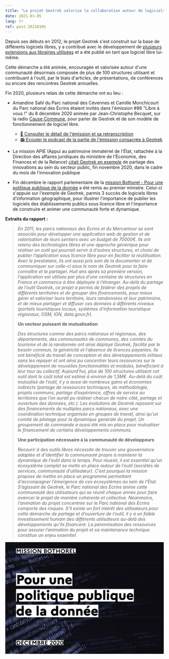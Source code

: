 ```yaml
---
title: "Le projet Geotrek valorise la collaboration autour de logiciels libres"
date: 2021-01-05
lang: fr
ref: post-20210105
---
```


Depuis ses débuts en 2012, le projet Geotrek s'est construit sur la base de différents logiciels libres, y a contribué avec le développement de [plusieurs extensions aux librairies utilisées](https://makina-corpus.com/blog/metier/2013/geotrek-histoire-dun-projet-libre) et a été publié en tant que logiciel libre lui-même.

Cette démarche a été animée, encouragée et valorisée autour d'une communauté désormais composée de plus de 100 structures utilisant et contribuant à l'outil, par le biais d'articles, de présentations, de conférences ou encore des rencontres Geotrek annuelles.

Fin 2020, plusieurs relais de cette démarche ont eu lieu : 

- Amandine Sahl du Parc national des Cévennes et Camille Monchicourt du Parc national des Écrins étaient invités dans l'émission #86 "Libre à vous !" du 8 décembre 2020 animée par Jean-Christophe Becquet, sur la radio [Cause Commune](https://cause-commune.fm/podcast/libre-a-vous-86/), pour parler de Geotrek et de son modèle de fonctionnement de logiciel libre.
   - [📖 Consulter le détail de l'émission et sa retranscription](https://www.april.org/libre-a-vous-diffusee-mardi-8-decembre-2020-sur-radio-cause-commune)
   - [📻 Ecouter le podcast de la partie de l'émission consacrée à Geotrek](https://media.april.org/audio/radio-cause-commune/libre-a-vous/emissions/20201208/libre-a-vous-20201208-geotrek.ogg)

- La mission APIE (Appui au patrimoine immatériel de l'État, rattachée à la Direction des affaires juridiques du ministère de l'Économie, des Finances et de la Relance) [citait Geotrek en exemple](https://www.economie.gouv.fr/apie/le-partage-des-innovations-au-sein-du-secteur-public) de partage des innovations au sein du secteur public, fin novembre 2020, dans le cadre du mois de l'innovation publique

- Fin décembre le rapport parlementaire de la [mission Bothorel - Pour une politique publique de la donnée](https://www.mission-open-data.fr) a été remis au premier ministre. Celui-ci s'appuie sur l'exemple de Geotrek, parmis 3 succès de logiciels libres d’information géographique, pour illustrer l'importance de publier les logiciels des établissements publics sous licence libre et l'importance de construire et animer une communauté forte et dynamique.

<!--more-->

**Extraits du rapport :**

>*En 2011, les parcs nationaux des Ecrins et du Mercantour se sont associés pour développer une application web de gestion et de valorisation de leurs sentiers avec un budget de 70000€. Ils ont retenu des technologies libres et une approche générique pour réaliser un outil qui pourrait servir à d’autres structures, et choisi de publier l’application sous licence libre pour en faciliter la réutilisation. Avec le prestataire, ils ont aussi pris soin de la documenter et de communiquer sur celle-ci sous le nom de Geotrek pour la faire connaître et la partager.*
>*Huit ans après sa première version, l’application est utilisée par plus d’une centaine de structures en France et commence à être déployée à l’étranger. Au-delà du partage de l’outil Geotrek, ce projet a permis de fédérer des projets de différents territoires et de grouper des financements, pour mieux gérer et valoriser leurs territoire, leurs randonnées et leur patrimoine, et de mieux partager et diffuser ces données à différents niveaux (portails touristiques locaux, systèmes d’information touristique régionaux, OSM, IGN, data.gouv.fr).*
>
>**Un vecteur puissant de mutualisation**
>
>*Des structures comme des parcs nationaux et régionaux, des départements, des communautés de communes, des comités du tourisme et de la randonnée ont ainsi déployé Geotrek, facilité par le besoin commun, la généricité et l’absence de licences payantes. Ils ont bénéficié du travail de conception et des développements initiaux sans les repayer et ont ainsi pu concentrer leurs ressources sur le développement de nouvelles fonctionnalités et modules, bénéficiant à leur tour au collectif.*
>*Aujourd’hui, plus de 100 structures utilisent cet outil dont le coût total est estimé à environ de 1,5M€. Au-delà du coût mutualisé de l’outil, il y a aussi de nombreux gains et économies indirects (partage de ressources techniques, de méthodologie, projets communs, partage d’expérience, offres de service au territoires que l’on aurait pu réaliser chacun de notre côté, partage et ouverture des données, etc.).*
>*Les évolutions de Géotrek reposent sur des financements de multiples parcs nationaux, avec une coordination technique organisée en groupes de travail, ainsi qu’un comité de pilotage pour la dynamique générale du projet. Un groupement de commande a aussi été mis en place pour mutualiser le financement de certains développements communs.*
>
>**Une participation nécessaire à la communauté de développeurs**
>
>*Recourir à des outils libres nécessite de trouver une gouvernance adaptée et d’identifier la communauté propre à maintenir la dynamique de l’outil dans le temps. Pour réussir, il est essentiel qu’un écosystème complet se mette en place autour de l’outil (sociétés de services, communauté d’utilisateur). C’est pourquoi la mission propose de mettre en place un programme permettant d’accompagner l’émergence de ces écosystèmes au sein de l’État.*
>*S’agissant de Geotrek, le Parc national des Ecrins anime cette communauté des utilisateurs qui se réunit chaque année pour faire avancer le projet de manière cohérente et collective. Néanmoins, l’animation du projet concentrée sur le Parc national des Ecrins comporte des risques. S’il existe un fort intérêt des utilisateurs pour cette démarche de partage et d’ouverture de l’outil, il y a un faible investissement humain des différents utilisateurs au-delà des développements qu’ils financent. La pérennisation des ressources pour assurer l’animation du projet et sa maintenance technique constitue un enjeu essentiel.*

[![Rapport Mission Bothorel](/assets/img/2021/20210105_mission_bothorel_geotrek.png)](https://www.mission-open-data.fr)

